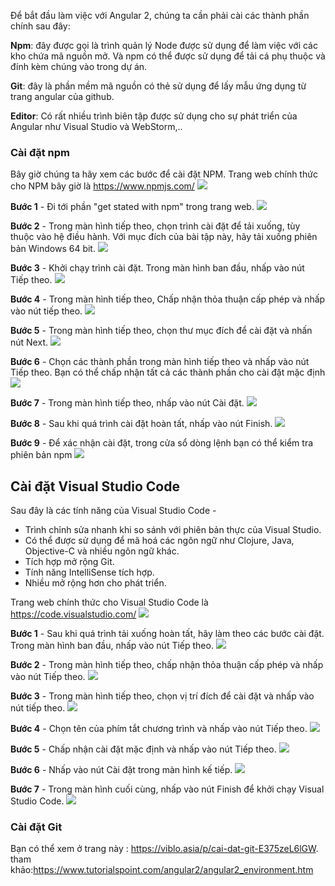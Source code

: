 Để bắt đầu làm việc với Angular 2, chúng ta cần phải cài các thành phần chính sau đây:

**Npm**: đây được gọi là trình quản lý Node được sử dụng để làm việc với các kho chứa mã nguồn mở. Và npm có thể được sử dụng để tải cá phụ thuộc và đính kèm chúng vào trong dự án.

**Git**: đây là phần mềm mã nguồn có thẻ sử dụng để lấy mẫu ứng dụng từ trang angular của github.

**Editor**: Có rất nhiều trình biên tập được sử dụng cho sự phát triển của Angular như Visual Studio và WebStorm,..
### Cài đặt npm 
Bây giờ chúng ta hãy xem các bước để cài đặt NPM. Trang web chính thức cho NPM bây giờ là https://www.npmjs.com/
![](https://images.viblo.asia/598be453-1743-45f1-b2fa-8eacb251c990.png)

**Bước 1**  - Đi tới phần "get stated with npm" trong trang web.
![](https://images.viblo.asia/6553d952-b902-46ee-b602-e892819a1109.png)

**Bước 2** - Trong màn hình tiếp theo, chọn trình cài đặt để tải xuống, tùy thuộc vào hệ điều hành. Với mục đích của bài tập này, hãy tải xuống phiên bản Windows 64 bit.
![](https://images.viblo.asia/0b5f58ef-7b34-429b-9056-32881bdbd574.png)

**Bước 3** - Khởi chạy trình cài đặt. Trong màn hình ban đầu, nhấp vào nút Tiếp theo.
![](https://images.viblo.asia/b77143e0-e312-4598-a320-7bb2dbe64b3e.png)

**Bước 4** - Trong màn hình tiếp theo, Chấp nhận thỏa thuận cấp phép và nhấp vào nút tiếp theo.
![](https://images.viblo.asia/d997601f-dca8-40b5-a2f7-1cfa5fcf4fd2.png)

**Bước 5** - Trong màn hình tiếp theo, chọn thư mục đích để cài đặt và nhấn nút Next.
![](https://images.viblo.asia/3df36074-81b9-4231-8aca-fe598c303808.png)

**Bước 6** - Chọn các thành phần trong màn hình tiếp theo và nhấp vào nút Tiếp theo. Bạn có thể chấp nhận tất cả các thành phần cho cài đặt mặc định
![](https://images.viblo.asia/7ba0eb38-4a65-40a3-b653-449032f4b631.png)

**Bước 7** - Trong màn hình tiếp theo, nhấp vào nút Cài đặt.
![](https://images.viblo.asia/d958e0b0-451a-4caa-a511-dc7a509a0890.png)

**Bước 8** - Sau khi quá trình cài đặt hoàn tất, nhấp vào nút Finish.
![](https://images.viblo.asia/ae1d5f26-750d-495f-822d-cfc97020397a.png)

**Bước 9** - Để xác nhận cài đặt, trong cửa sổ dòng lệnh bạn có thể kiểm tra phiên bản npm
![](https://images.viblo.asia/593d53dd-4a03-4d39-be3f-86c7c82a434b.png)

## Cài đặt Visual Studio Code

Sau đây là các tính năng của Visual Studio Code -

* Trình chỉnh sửa nhanh khi so sánh với phiên bản thực của Visual Studio.
* Có thể được sử dụng để mã hoá các ngôn ngữ như Clojure, Java, Objective-C và nhiều ngôn ngữ khác.
* Tích hợp mở rộng Git.
* Tính năng IntelliSense tích hợp.
* Nhiều mở rộng hơn cho phát triển.

Trang web chính thức cho  Visual Studio  Code là https://code.visualstudio.com/
![](https://images.viblo.asia/aae1ddf7-edfb-4e56-a7ca-dbe62f89e9a5.png)

**Bước 1** - Sau khi quá trình tải xuống hoàn tất, hãy làm theo các bước cài đặt. Trong màn hình ban đầu, nhấp vào nút Tiếp theo.
![](https://images.viblo.asia/7722c3ef-eeb9-45ef-8c23-a2583833c6ab.png)

**Bước 2** - Trong màn hình tiếp theo, chấp nhận thỏa thuận cấp phép và nhấp vào nút Tiếp theo.
![](https://images.viblo.asia/60dfd920-700d-4e44-b17e-79ec9adc9b34.png)

**Bước 3** - Trong màn hình tiếp theo, chọn vị trí đích để cài đặt và nhấp vào nút tiếp theo.
![](https://images.viblo.asia/8e49198e-6a3a-408a-99a0-6b520d0c732a.png)

**Bước 4** - Chọn tên của phím tắt chương trình và nhấp vào nút Tiếp theo.
![](https://images.viblo.asia/33834770-e42b-4f1e-9260-64a8f50e1842.png)

**Bước 5** - Chấp nhận cài đặt mặc định và nhấp vào nút Tiếp theo.
![](https://images.viblo.asia/87967b9b-9034-4702-b34f-ce3c863db513.png)

**Bước 6** - Nhấp vào nút Cài đặt trong màn hình kế tiếp.
![](https://images.viblo.asia/5696c5c5-7a31-4352-99c0-e6f669b4bbd9.png)

**Bước 7** - Trong màn hình cuối cùng, nhấp vào nút Finish để khởi chạy Visual Studio Code.
![](https://images.viblo.asia/590eecec-92fe-472e-9a9d-271840f5c2d5.png)
### Cài đặt Git
Bạn có thể xem ở trang này : https://viblo.asia/p/cai-dat-git-E375zeL6lGW.
tham khảo:https://www.tutorialspoint.com/angular2/angular2_environment.htm